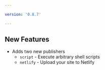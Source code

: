 ```yaml
---

version: '0.8.7'

---
```


## New Features

- Adds two new publishers
    - `script` - Execute arbitrary shell scripts
    - `netlify` - Upload your site to Netlify
